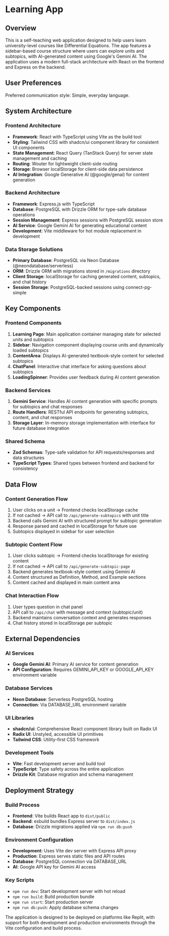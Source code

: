 # Learning App

## Overview

This is a self-teaching web application designed to help users learn university-level courses like Differential Equations. The app features a sidebar-based course structure where users can explore units and subtopics, with AI-generated content using Google's Gemini AI. The application uses a modern full-stack architecture with React on the frontend and Express on the backend.

## User Preferences

Preferred communication style: Simple, everyday language.

## System Architecture

### Frontend Architecture
- **Framework**: React with TypeScript using Vite as the build tool
- **Styling**: Tailwind CSS with shadcn/ui component library for consistent UI components
- **State Management**: React Query (TanStack Query) for server state management and caching
- **Routing**: Wouter for lightweight client-side routing
- **Storage**: Browser localStorage for client-side data persistence
- **AI Integration**: Google Generative AI (@google/genai) for content generation

### Backend Architecture
- **Framework**: Express.js with TypeScript
- **Database**: PostgreSQL with Drizzle ORM for type-safe database operations
- **Session Management**: Express sessions with PostgreSQL session store
- **AI Service**: Google Gemini AI for generating educational content
- **Development**: Vite middleware for hot module replacement in development

### Data Storage Solutions
- **Primary Database**: PostgreSQL via Neon Database (@neondatabase/serverless)
- **ORM**: Drizzle ORM with migrations stored in `/migrations` directory
- **Client Storage**: localStorage for caching generated content, subtopics, and chat history
- **Session Storage**: PostgreSQL-backed sessions using connect-pg-simple

## Key Components

### Frontend Components
1. **Learning Page**: Main application container managing state for selected units and subtopics
2. **Sidebar**: Navigation component displaying course units and dynamically loaded subtopics
3. **ContentArea**: Displays AI-generated textbook-style content for selected subtopics
4. **ChatPanel**: Interactive chat interface for asking questions about subtopics
5. **LoadingSpinner**: Provides user feedback during AI content generation

### Backend Services
1. **Gemini Service**: Handles AI content generation with specific prompts for subtopics and chat responses
2. **Route Handlers**: RESTful API endpoints for generating subtopics, content, and chat responses
3. **Storage Layer**: In-memory storage implementation with interface for future database integration

### Shared Schema
- **Zod Schemas**: Type-safe validation for API requests/responses and data structures
- **TypeScript Types**: Shared types between frontend and backend for consistency

## Data Flow

### Content Generation Flow
1. User clicks on a unit → Frontend checks localStorage cache
2. If not cached → API call to `/api/generate-subtopics` with unit title
3. Backend calls Gemini AI with structured prompt for subtopic generation
4. Response parsed and cached in localStorage for future use
5. Subtopics displayed in sidebar for user selection

### Subtopic Content Flow
1. User clicks subtopic → Frontend checks localStorage for existing content
2. If not cached → API call to `/api/generate-subtopic-page`
3. Backend generates textbook-style content using Gemini AI
4. Content structured as Definition, Method, and Example sections
5. Content cached and displayed in main content area

### Chat Interaction Flow
1. User types question in chat panel
2. API call to `/api/chat` with message and context (subtopic/unit)
3. Backend maintains conversation context and generates responses
4. Chat history stored in localStorage per subtopic

## External Dependencies

### AI Services
- **Google Gemini AI**: Primary AI service for content generation
- **API Configuration**: Requires GEMINI_API_KEY or GOOGLE_API_KEY environment variable

### Database Services
- **Neon Database**: Serverless PostgreSQL hosting
- **Connection**: Via DATABASE_URL environment variable

### UI Libraries
- **shadcn/ui**: Comprehensive React component library built on Radix UI
- **Radix UI**: Unstyled, accessible UI primitives
- **Tailwind CSS**: Utility-first CSS framework

### Development Tools
- **Vite**: Fast development server and build tool
- **TypeScript**: Type safety across the entire application
- **Drizzle Kit**: Database migration and schema management

## Deployment Strategy

### Build Process
- **Frontend**: Vite builds React app to `dist/public`
- **Backend**: esbuild bundles Express server to `dist/index.js`
- **Database**: Drizzle migrations applied via `npm run db:push`

### Environment Configuration
- **Development**: Uses Vite dev server with Express API proxy
- **Production**: Express serves static files and API routes
- **Database**: PostgreSQL connection via DATABASE_URL
- **AI**: Google API key for Gemini AI access

### Key Scripts
- `npm run dev`: Start development server with hot reload
- `npm run build`: Build production bundle
- `npm run start`: Start production server
- `npm run db:push`: Apply database schema changes

The application is designed to be deployed on platforms like Replit, with support for both development and production environments through the Vite configuration and build process.